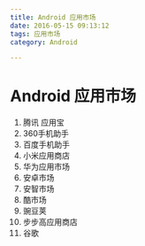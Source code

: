 ```yaml
---
title: Android 应用市场
date: 2016-05-15 09:13:12
tags: 应用市场
category: Android

---
```


# Android 应用市场

1. 腾讯 应用宝
2. 360手机助手
3. 百度手机助手
4. 小米应用商店
5. 华为应用市场
6. 安卓市场
3. 安智市场
4. 酷市场
5. 豌豆荚
6. 步步高应用商店
7. 谷歌
